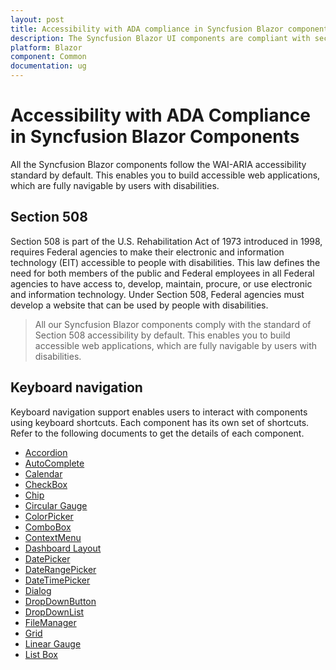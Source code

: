 ```yaml
---
layout: post
title: Accessibility with ADA compliance in Syncfusion Blazor components
description: The Syncfusion Blazor UI components are compliant with section 508, ADA, WAI-ARIA, WCAG, and keyboard accessibility standards.
platform: Blazor
component: Common
documentation: ug
---
```


# Accessibility with ADA Compliance in Syncfusion Blazor Components

All the Syncfusion Blazor components follow the WAI-ARIA accessibility standard by default. This enables you to build accessible web applications, which are fully navigable by users with disabilities.

## Section 508

Section 508 is part of the U.S. Rehabilitation Act of 1973 introduced in 1998, requires Federal agencies to make their electronic and information technology (EIT) accessible to people with disabilities. This law defines the need for both members of the public and Federal employees in all Federal agencies to have access to, develop, maintain, procure, or use electronic and information technology. Under Section 508, Federal agencies must develop a website that can be used by people with disabilities.

> All our Syncfusion Blazor components comply with the standard of Section 508 accessibility by default. This enables you to build accessible web applications, which are fully navigable by users with disabilities.

## Keyboard navigation

Keyboard navigation support enables users to interact with components using keyboard shortcuts. Each component has its own set of shortcuts. Refer to the following documents to get the details of each component.

* [Accordion](../accordion/accessibility)
* [AutoComplete](../autocomplete/accessibility)
* [Calendar](../calendar/accessibility)
* [CheckBox](../check-box/accessibility)
* [Chip](../chip/accessibility)
* [Circular Gauge](../circular-gauge/accessibility)
* [ColorPicker](../color-picker/accessibility)
* [ComboBox](../combobox/accessibility)
* [ContextMenu](../context-menu/accessibility)
* [Dashboard Layout](../dashboard-layout/accessibility)
* [DatePicker](../datepicker/accessibility)
* [DateRangePicker](../daterangepicker/accessibility)
* [DateTimePicker](../datetime-picker/accessibility)
* [Dialog](../dialog/accessibility)
* [DropDownButton](../drop-down-button/accessibility)
* [DropDownList](../dropdown-list/accessibility)
* [FileManager](../file-manager/accessibility)
* [Grid](../datagrid/accessibility)
* [Linear Gauge](../linear-gauge/accessibility)
* [List Box](../listbox/accessibility)
